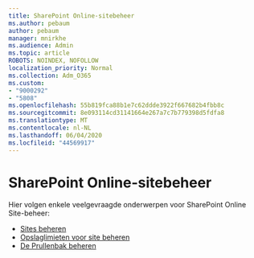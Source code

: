 ```yaml
---
title: SharePoint Online-sitebeheer
ms.author: pebaum
author: pebaum
manager: mnirkhe
ms.audience: Admin
ms.topic: article
ROBOTS: NOINDEX, NOFOLLOW
localization_priority: Normal
ms.collection: Adm_O365
ms.custom:
- "9000292"
- "5808"
ms.openlocfilehash: 55b819fca88b1e7c62ddde3922f667682b4fbb8c
ms.sourcegitcommit: 8e093114cd31141664e267a7c7b779398d5fdfa8
ms.translationtype: MT
ms.contentlocale: nl-NL
ms.lasthandoff: 06/04/2020
ms.locfileid: "44569917"
---
```

# <a name="sharepoint-online-site-management"></a>SharePoint Online-sitebeheer

Hier volgen enkele veelgevraagde onderwerpen voor SharePoint Online Site-beheer:

- [Sites beheren](https://docs.microsoft.com/sharepoint/manage-sites-in-new-admin-center)
- [Opslaglimieten voor site beheren](https://docs.microsoft.com/sharepoint/manage-site-collection-storage-limits)
- [De Prullenbak beheren](https://support.microsoft.com/office/8a6c2198-910e-42dc-9a9c-bc5bc4f327da)